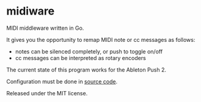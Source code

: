# midiware

MIDI middleware written in Go.

It gives you the opportunity to remap MIDI note or cc messages as follows:

- notes can be silenced completely, or push to toggle on/off
- cc messages can be interpreted as rotary encoders

The current state of this program works for the Ableton Push 2.

Configuration must be done in [source code](pkg/translator/translator.go).

Released under the MIT license.
